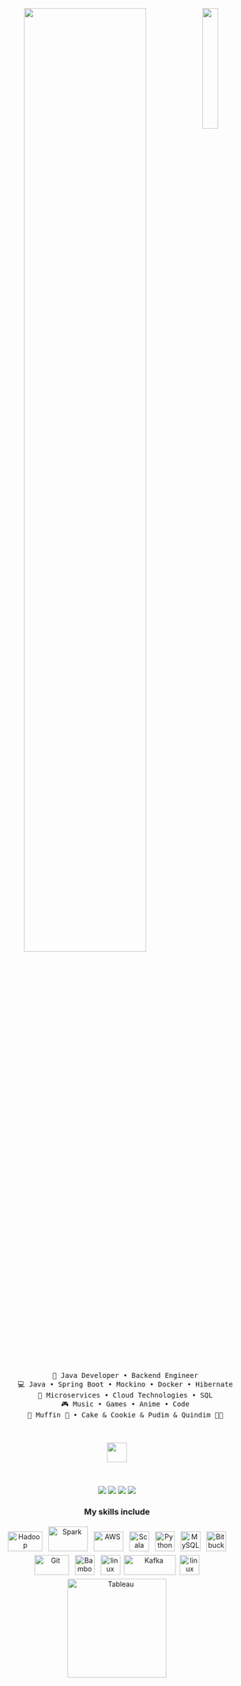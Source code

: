 <div align="center">
<img src="https://cdn-icons-png.flaticon.com/512/226/226777.png" width="25%" align="right" /> <!-- Java logo -->
<img src="https://readme-typing-svg.demolab.com?font=Inconsolata&weight=500&size=50&duration=4000&pause=300&color=007396&center=true&vCenter=true&multiline=true&repeat=false&random=false&width=1300&height=140&lines=Hello+World;I'm+Natalia%2C+Java+Developer+%7C+Spring+Enthusiast+%E2%9C%A8" width="70%" />
<br><br>
<pre>
    💼 Java Developer • Backend Engineer
    💻 Java • Spring Boot • Mockino • Docker • Hibernate
    📖 Microservices • Cloud Technologies • SQL
    🎮 Music • Games • Anime • Code
    🐾 Muffin 🐰 • Cake & Cookie & Pudim & Quindim 🐤🐥
</pre>
<br><br>
<img src="https://media.giphy.com/media/v1.Y2lkPTc5MGI3NjExbGt1N2p6aHh6b3l5b2NtNnB6aXQ5Z3l1dW5yN2V2eG5ta3Ryb3h0biZlcD12MV9pbnRlcm5hbF9naWZfYnlfaWQmY3Q9Zw/3o85xnoYXebUhbM7Y4/giphy.gif" height="40" /> <!-- Coffee gif -->
<br><br><br>

[![](https://img.shields.io/badge/LinkedIn-0A66C2?logo=linkedin)](https://linkedin.com/in/your-profile)
[![](https://img.shields.io/badge/GitHub-181717?logo=github)](https://github.com/NataliaOO)
[![](https://img.shields.io/badge/LeetCode-FFA116?logo=leetcode)](https://leetcode.com/your-profile)
[![](https://img.shields.io/badge/Telegram-26A5E4?logo=telegram)](https://t.me/your-nickname)

### My skills include

<p align="center">
	<img title="Hadoop" alt="Hadoop" src="https://raw.githubusercontent.com/Thomas-George-T/Thomas-George-T/master/assets/hadoop.svg" width="70" height="40" style="vertical-align:down; margin:4px"/>
	<img title="Spark" alt="Spark" src="https://raw.githubusercontent.com/Thomas-George-T/Thomas-George-T/master/assets/apache_spark.svg" width="80" height="50" style="vertical-align:down; margin:4px"/>
	<img title="AWS" alt="AWS" src="https://raw.githubusercontent.com/Thomas-George-T/Thomas-George-T/master/assets/aws.svg" width="60" height="40" style="vertical-align:down; margin:4px"/>
	<img title="Scala" alt="Scala" src="https://raw.githubusercontent.com/Thomas-George-T/Thomas-George-T/master/assets/scala.svg" width="40" height="40" style="vertical-align:down; margin:4px"/>
	<img title="Python" alt="Python" src="https://raw.githubusercontent.com/Thomas-George-T/Thomas-George-T/master/assets/python.svg" width="40" height="40" style="vertical-align:down; margin:4px"/>
	<img title="MySQL" alt="MySQL" src="https://raw.githubusercontent.com/Thomas-George-T/Thomas-George-T/master/assets/mysql.svg" width="40" height="40" style="vertical-align:down; margin:4px"/>
	<img title="Bitbucket" alt="Bitbucket" src="https://raw.githubusercontent.com/Thomas-George-T/Thomas-George-T/master/assets/bitbucket.svg" height="40" style="vertical-align:down; margin:4px"/>
	<img title="Git" alt="Git" src="https://raw.githubusercontent.com/Thomas-George-T/Thomas-George-T/master/assets/git.svg" width="70" height="40" style="vertical-align:down; margin:4px"/>
	<img title="Bamboo" alt="Bamboo" src="https://raw.githubusercontent.com/Thomas-George-T/Thomas-George-T/master/assets/bamboo.svg" width="40" height="40" style="vertical-align:down; margin:4px"/>	
	<img title="jira" alt="linux" src="https://raw.githubusercontent.com/Thomas-George-T/Thomas-George-T/master/assets/jira.svg" width="40" style="vertical-align:down; margin:4px"/>
	<img title="Kafka" alt="Kafka" src="https://raw.githubusercontent.com/Thomas-George-T/Thomas-George-T/master/assets/kafka.svg" width="105" height="40" />
	<img title="linux" alt="linux" src="https://raw.githubusercontent.com/Thomas-George-T/Thomas-George-T/master/assets/linux-tux.svg" width="40" style="vertical-align:down; margin:4px"/>	
	<img title="Tableau" alt="Tableau" src="https://raw.githubusercontent.com/Thomas-George-T/Thomas-George-T/master/assets/tableau.svg" width="200" style="vertical-align:down; margin:4px"/>
</p>

</div>

